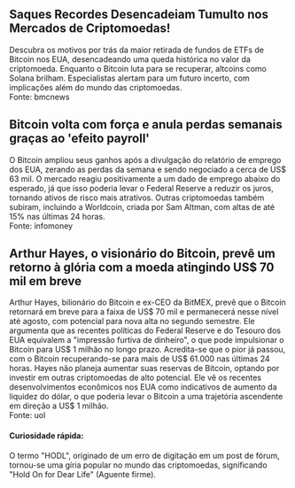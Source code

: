 ## Saques Recordes Desencadeiam Tumulto nos Mercados de Criptomoedas!
Descubra os motivos por trás da maior retirada de fundos de ETFs de Bitcoin nos EUA, desencadeando uma queda histórica no valor da criptomoeda. Enquanto o Bitcoin luta para se recuperar, altcoins como Solana brilham. Especialistas alertam para um futuro incerto, com implicações além do mundo das criptomoedas.
<br>
Fonte: bmcnews

## Bitcoin volta com força e anula perdas semanais graças ao 'efeito payroll'
O Bitcoin ampliou seus ganhos após a divulgação do relatório de emprego dos EUA, zerando as perdas da semana e sendo negociado a cerca de US$ 63 mil. O mercado reagiu positivamente a um dado de emprego abaixo do esperado, já que isso poderia levar o Federal Reserve a reduzir os juros, tornando ativos de risco mais atrativos. Outras criptomoedas também subiram, incluindo a Worldcoin, criada por Sam Altman, com altas de até 15% nas últimas 24 horas.
<br>
Fonte: infomoney

## Arthur Hayes, o visionário do Bitcoin, prevê um retorno à glória com a moeda atingindo US$ 70 mil em breve
Arthur Hayes, bilionário do Bitcoin e ex-CEO da BitMEX, prevê que o Bitcoin retornará em breve para a faixa de US$ 70 mil e permanecerá nesse nível até agosto, com potencial para nova alta no segundo semestre. Ele argumenta que as recentes políticas do Federal Reserve e do Tesouro dos EUA equivalem a "impressão furtiva de dinheiro", o que pode impulsionar o Bitcoin para US$ 1 milhão no longo prazo. Acredita-se que o pior já passou, com o Bitcoin recuperando-se para mais de US$ 61.000 nas últimas 24 horas. Hayes não planeja aumentar suas reservas de Bitcoin, optando por investir em outras criptomoedas de alto potencial. Ele vê os recentes desenvolvimentos econômicos nos EUA como indicativos de aumento da liquidez do dólar, o que poderia levar o Bitcoin a uma trajetória ascendente em direção a US$ 1 milhão.
<br>
Fonte: uol

#### Curiosidade rápida:
O termo "HODL", originado de um erro de digitação em um post de fórum, tornou-se uma gíria popular no mundo das criptomoedas, significando "Hold On for Dear Life" (Aguente firme).

